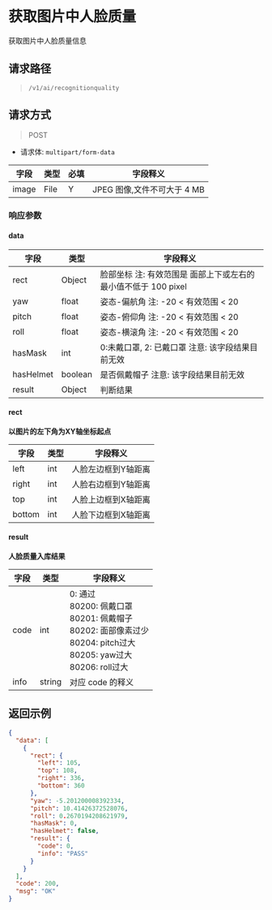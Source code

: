 # 获取图片中人脸质量
获取图片中人脸质量信息

## 请求路径

> `/v1/ai/recognitionquality`

## 请求方式

> POST

- 请求体: `multipart/form-data`

| 字段  | 类型 | 必填 | 字段释义                    |
| ----- | ---- | ---- | --------------------------- |
| image | File | Y    | JPEG 图像,文件不可大于 4 MB |

### 响应参数

#### data

| 字段      | 类型    | 字段释义                                                     |
| --------- | ------- | ------------------------------------------------------------ |
| rect      | Object  | 脸部坐标 注: 有效范围是 面部上下或左右的最小值不低于 100 pixel |
| yaw       | float   | 姿态-偏航角 注:   -20 < 有效范围 < 20                        |
| pitch     | float   | 姿态-俯仰角 注:   -20 < 有效范围 < 20                        |
| roll      | float   | 姿态-横滚角 注:   -20 < 有效范围 < 20                        |
| hasMask   | int     | 0:未戴口罩, 2: 已戴口罩 注意: 该字段结果目前无效             |
| hasHelmet | boolean | 是否佩戴帽子 注意: 该字段结果目前无效                        |
| result    | Object  | 判断结果                                                     |

#### rect

**以图片的左下角为XY轴坐标起点**

| 字段  | 类型 | 字段释义            |
| ----- | ---- | ------------------- |
| left  | int  | 人脸左边框到Y轴距离 |
| right | int  | 人脸右边框到Y轴距离 |
| top   | int  | 人脸上边框到X轴距离 |
| bottom  | int  | 人脸下边框到X轴距离 |

#### result

**人脸质量入库结果**

| 字段  | 类型 | 字段释义            |
| ----- | ---- | ------------------- |
| code | int | 0: 通过<br/>80200: 佩戴口罩<br/>80201: 佩戴帽子<br/>80202: 面部像素过少<br/>80204: pitch过大<br/>80205: yaw过大<br/>80206: roll过大 |
| info | string | 对应 code 的释义 |


## 返回示例

```json
{
  "data": [
    {
      "rect": {
        "left": 105,
        "top": 108,
        "right": 336,
        "bottom": 360
      },
      "yaw": -5.201200008392334,
      "pitch": 10.41426372528076,
      "roll": 0.2670194208621979,
      "hasMask": 0,
      "hasHelmet": false,
      "result": {
        "code": 0,
        "info": "PASS"
      }
    }
  ],
  "code": 200,
  "msg": "OK"
}
```